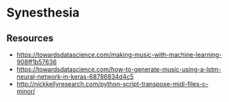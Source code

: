 # Synesthesia

## Resources
* https://towardsdatascience.com/making-music-with-machine-learning-908ff1b57636
* https://towardsdatascience.com/how-to-generate-music-using-a-lstm-neural-network-in-keras-68786834d4c5
* http://nickkellyresearch.com/python-script-transpose-midi-files-c-minor/

